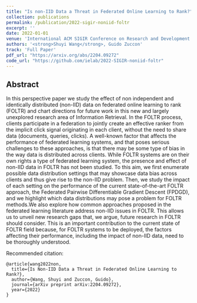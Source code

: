 ```yaml
---
title: "Is non-IID Data a Threat in Federated Online Learning to Rank?"
collection: publications
permalink: /publication/2022-sigir-noniid-foltr
excerpt: ''
date: 2022-01-01
venue: 'International ACM SIGIR Conference on Research and Development in Information Retrieval (SIGIR)'
authors: '<strong>Shuyi Wang</strong>, Guido Zuccon'
track: 'Full Paper'
pdf_url: "https://arxiv.org/abs/2204.09272"
code_url: "https://github.com/ielab/2022-SIGIR-noniid-foltr"
---
```


## Abstract
In this perspective paper we study the effect of non independent and identically distributed (non-IID) data on federated online learning to rank (FOLTR) and chart directions for future work in this new and largely unexplored research area of Information Retrieval. In the FOLTR process, clients participate in a federation to jointly create an effective ranker from the implicit click signal originating in each client, without the need to share data (documents, queries, clicks). A well-known factor that affects the performance of federated learning systems, and that poses serious challenges to these approaches, is that there may be some type of bias in the way data is distributed across clients. While FOLTR systems are on their own rights a type of federated learning system, the presence and effect of non-IID data in FOLTR has not been studied. To this aim, we first enumerate possible data distribution settings that may showcase data bias across clients and thus give rise to the non-IID problem. Then, we study the impact of each setting on the performance of the current state-of-the-art FOLTR approach, the Federated Pairwise Differentiable Gradient Descent (FPDGD), and we highlight which data distributions may pose a problem for FOLTR methods.We also explore how common approaches proposed in the federated learning literature address non-IID issues in FOLTR. This allows us to unveil new research gaps that, we argue, future research in FOLTR should consider. This is an important contribution to the current state of FOLTR field because, for FOLTR systems to be deployed, the factors affecting their performance, including the impact of non-IID data, need to be thoroughly understood.

Recommended citation:
```
@article{wang2022non,
  title={Is Non-IID Data a Threat in Federated Online Learning to Rank?},
  author={Wang, Shuyi and Zuccon, Guido},
  journal={arXiv preprint arXiv:2204.09272},
  year={2022}
}
```
